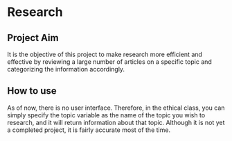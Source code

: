 # Research

## Project Aim
It is the objective of this project to make research more efficient and effective by reviewing a large number of articles on a specific topic and categorizing the information accordingly.

## How to use
As of now, there is no user interface. Therefore, in the ethical class, you can simply specify the topic variable as the name of the topic you wish to research, and it will return information about that topic. Although it is not yet a completed project, it is fairly accurate most of the time.

